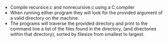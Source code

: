 - Compile recursice.c and nonrecursive.c using a C compiler
- When running either program they will look for the provided argument of a valid directory on the machine. 
- The programs will traverse the provided directory and print to the command line a list of the files found in the directory, (and directories within that directory), sorted by filesize from smallest to largest. 
